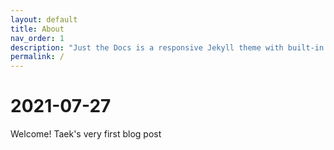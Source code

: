```yaml
---
layout: default
title: About 
nav_order: 1
description: "Just the Docs is a responsive Jekyll theme with built-in search that is easily customizable and hosted on GitHub Pages."
permalink: /
---
```


# 2021-07-27 
Welcome! Taek's very first blog post

